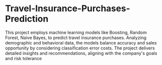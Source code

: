 # Travel-Insurance-Purchases-Prediction
This project employs machine learning models like Boosting, Random Forest, Naive Bayes, to predict travel insurance purchases. Analyzing demographic and behavioral data, the models balance accuracy and sales opportunity by considering classification error costs. The project delivers detailed insights and recommendations, aligning with the company's goals and risk tolerance
